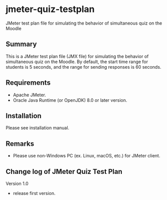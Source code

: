 # jmeter-quiz-testplan
JMeter test plan file for simulating the behavior of simultaneous quiz on the Moodle

Summary
------

This is a JMeter test plan file (JMX file) for simulating the behavior of simultaneous quiz on the Moodle.
By default, the start time range for students is 5 seconds, and the range for sending responses is 60 seconds.

Requirements
------
* Apache JMeter.
* Oracle Java Runtime (or OpenJDK) 8.0 or later version.

Installation
------

Please see installation manual.


Remarks
------
* Please use non-Windows PC (ex. Linux, macOS, etc.) for JMeter client.

Change log of JMeter Quiz Test Plan
------

Version 1.0 

* release first version.
